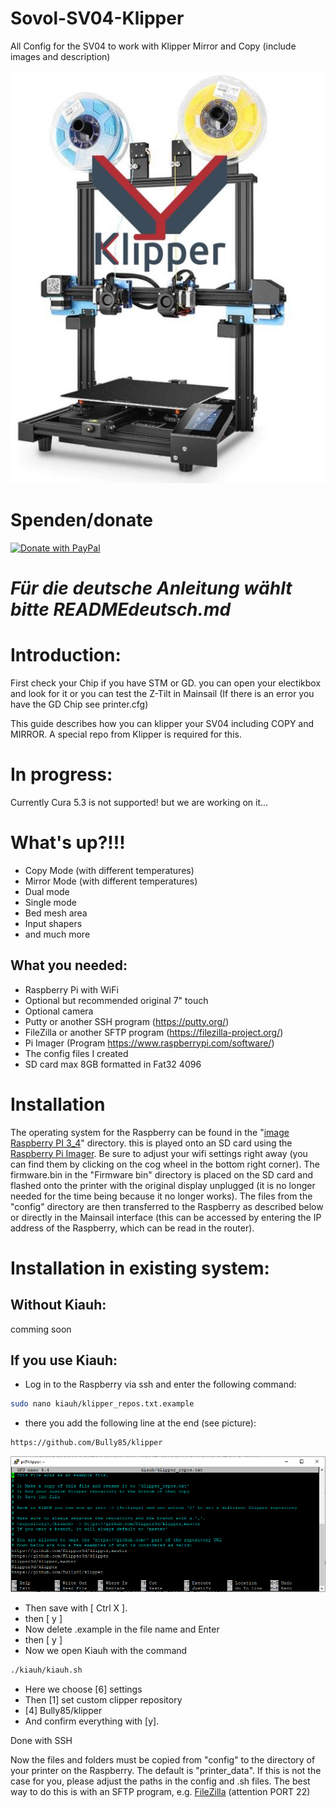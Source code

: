 # Sovol-SV04-Klipper
All Config for the SV04 to work with Klipper Mirror and Copy (include images and description)

![KlipperSV04](docs/img/sv04klipper.png)

# Spenden/donate


[![Donate with PayPal](https://raw.githubusercontent.com/stefan-niedermann/paypal-donate-button/master/paypal-donate-button.png)](https://www.paypal.com/donate/?hosted_button_id=L85ULXXQKALP6)

# _Für die deutsche Anleitung wählt bitte READMEdeutsch.md_

# Introduction:

First check your Chip if you have STM or GD. you can open your electikbox and look for it or you can test the Z-Tilt in Mainsail (If there is an error you have the GD Chip see printer.cfg)

This guide describes how you can klipper your SV04 including COPY and MIRROR. A special repo from
Klipper is required for this.

#  In progress:
Currently Cura 5.3 is not supported! but we are working on it...

# What's up?!!!

- Copy Mode (with different temperatures)
- Mirror Mode (with different temperatures)
- Dual mode
- Single mode
- Bed mesh area
- Input shapers
- and much more

## What you needed:

- Raspberry Pi with WiFi
- Optional but recommended original 7" touch
- Optional camera
- Putty or another SSH program (https://putty.org/)
- FileZilla or another SFTP program (https://filezilla-project.org/)
- Pi Imager (Program https://www.raspberrypi.com/software/)
- The config files I created
- SD card max 8GB formatted in Fat32 4096

# Installation

The operating system for the Raspberry can be found in the "[image Raspberry PI 3_4](https://drive.google.com/drive/folders/1rZepxzwUR5QTXRXcv5EBYin_gFiMcKVD)" directory. this is played onto an SD card using the [Raspberry Pi Imager](https://www.raspberrypi.com/software/). Be sure to adjust your wifi settings right away (you can find them by clicking on the cog wheel in the bottom right corner). The firmware.bin in the "Firmware bin" directory is placed on the SD card and flashed onto the printer with the original display unplugged (it is no longer needed for the time being because it no longer works). The files from the "config" directory are then transferred to the Raspberry as described below or directly in the Mainsail interface (this can be accessed by entering the IP address of the Raspberry, which can be read in the router).



# Installation in existing system:

## Without Kiauh:

comming soon

## If you use Kiauh:
- Log in to the Raspberry via ssh and enter the following command:
```sh
sudo nano kiauh/klipper_repos.txt.example
```

- there you add the following line at the end (see picture):
```sh
https://github.com/Bully85/klipper
```

![KiauhSV04](docs/img/klipper_repos.txt.PNG)

- Then save with [ Ctrl X ].
- then [ y ]
- Now delete .example in the file name and Enter
- then [ y ]
- Now we open Kiauh with the command
```sh
./kiauh/kiauh.sh
```
- Here we choose [6] settings
- Then [1] set custom clipper repository
- [4] Bully85/klipper
- And confirm everything with [y].

Done with SSH

Now the files and folders must be copied from "config" to the directory of your printer on the Raspberry. The default is "printer_data". If this is not the case for you, please adjust the paths in the config and .sh files.
The best way to do this is with an SFTP program, e.g. [FileZilla](https://filezilla-project.org/) (attention PORT 22)
